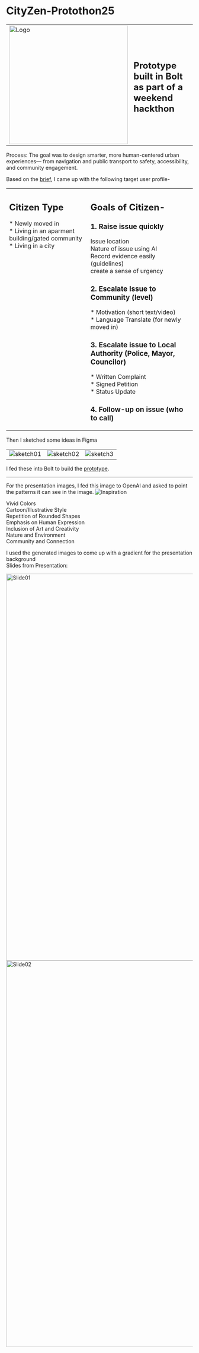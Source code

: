 # CityZen-Protothon25
<table>
    <td text-align:center>
<img width="320" alt="Logo" src="https://github.com/user-attachments/assets/49da6311-63fe-4360-b883-6fe6a52ec5b3" />
    </td>
    <td><h2>Prototype built in Bolt as part of a weekend hackthon</h2></td>
</table>

Process:
The goal was to design smarter, more human-centered urban experiences— from navigation and public transport to safety, accessibility, and community engagement.

Based on the <a href="https://doc.clickup.com/26455927/p/h/t7bvq-4251/f677b716e286242/t7bvq-4491">brief</a>, I came up with the following target user profile-
<table style="width:100%">
  <tr valign="top">
    <td>
      <h2>Citizen Type</h2>
      <p>
        * Newly moved in <br>
        * Living in an aparment building/gated community <br>
        * Living in a city <br>
      </p>
    </td>
    <td>
      <h2>
        Goals of Citizen-
      </h2>
<p>
<h3> 1. Raise issue quickly </h3>
  Issue location <br>
  Nature of issue using AI <br>
  Record evidence easily (guidelines) <br>
  create a sense of urgency

<h3> 2. Escalate Issue to Community (level) </h3>
* Motivation (short text/video) <br>
* Language Translate (for newly moved in) <br>

<h3> 3. Escalate issue to Local Authority (Police, Mayor, Councilor) </h3>
* Written Complaint <br>
* Signed Petition <br>
* Status Update <br>

<h3> 4. Follow-up on issue (who to call) </h3>
</p>
    </td>
  </tr>
</table>


Then I sketched some ideas in Figma
<table>
<tr valign="top">
<td><img src="https://github.com/user-attachments/assets/c3ced198-bf78-4b21-a916-0b6d71f6cf3e" alt="sketch01"></td>
<td><img src="https://github.com/user-attachments/assets/983e7422-0dc1-44bb-bc7e-7985ecc61ea9" alt="sketch02"></td>
<td><img src="https://github.com/user-attachments/assets/b40d8e78-4295-4d5d-9d96-1ac46a3b485d" alt="sketch3"></td>
</tr>
</table>

I fed these into Bolt to build the <a href="https://illustrious-yeot-4920fa.netlify.app/">prototype</a>.

---------------------------

For the presentation images, I fed this image to OpenAI and asked to point the patterns it can see in the image.
![Inspiration](https://github.com/user-attachments/assets/16571c04-3b2d-4ca3-a8c0-97ee3daf8450)

Vivid Colors  <br>
Cartoon/Illustrative Style  <br>
Repetition of Rounded Shapes  <br>
Emphasis on Human Expression  <br>
Inclusion of Art and Creativity   <br>
Nature and Environment   <br>
Community and Connection  <br>


I used the generated images to come up with a gradient for the presentation background  <br>
Slides from Presentation:

<img width="1042" alt="Slide01" src="https://github.com/user-attachments/assets/cfae0088-1f49-429a-8e0b-225385edbfd3" />
<img width="1042" alt="Slide02" src="https://github.com/user-attachments/assets/33d752c5-c8e6-42ac-b4ef-de4b9c6d9a78" />



